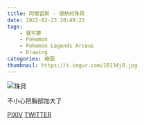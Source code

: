 ```yaml
---
title: 阿爾宙斯 - 很熱的珠貝
date: 2022-02-23 20:49:23
tags:
    - 寶可夢
    - Pokemon
    - Pokemon Legends Arceus
    - Drawing
categories: 繪圖
thumbnail: https://i.imgur.com/18134j8.jpg
---
```

![珠貝](https://i.imgur.com/18134j8.jpg)

不小心把胸部加大了

[PIXIV](https://www.pixiv.net/artworks/96224898)
[TWITTER](https://twitter.com/cylin910021/status/1492870990015066113)